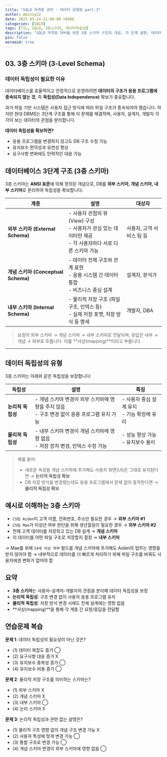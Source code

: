 ```yaml
---
title: "SQLD 자격증 공부 - 데이터 모델링 part.3"
author: mminzy22
date: 2025-05-14 21:00:00 +0900
categories: [SQLD]
tags: [TIL, SQLD, 3층스키마, 데이터독립성]
description: "SQLD 자격증 대비를 위한 3층 스키마 구조의 개념, 각 단계 설명, 데이터 독립성의 유형 및 실제 적용 사례를 정리한 글입니다."
pin: false
mermaid: true
---
```


## 03. 3층 스키마 (3-Level Schema)

### 데이터 독립성이 필요한 이유

데이터베이스를 효율적이고 안정적으로 운영하려면 **데이터의 구조가 응용 프로그램에 종속되지 않는 것**, 즉 **독립성(Data Independence)** 확보가 중요합니다.

과거 파일 기반 시스템은 사용자 접근 방식에 따라 파일 구조가 종속되어야 했습니다. 하지만 현대 DBMS는 3단계 구조를 통해 이 문제를 해결하며, 사용자, 설계자, 개발자 각각이 보는 데이터의 관점을 분리합니다.

**데이터 독립성을 확보하면?**

* 응용 프로그램을 변경하지 않고도 DB 구조 수정 가능
* 유지보수 편의성과 유연성 향상
* 요구사항 변화에도 탄력적인 대응 가능


## 데이터베이스 3단계 구조 (3층 스키마)

3층 스키마는 **ANSI 표준**에 의해 정의된 개념으로, DB를 **외부 스키마, 개념 스키마, 내부 스키마**로 분리하여 독립성을 확보합니다.

| 계층                             | 설명                                                                     | 대상자             |
| ------------------------------ | ---------------------------------------------------------------------- | --------------- |
| **외부 스키마 (External Schema)**   | - 사용자 관점의 뷰(View) 구성<br>- 사용자가 관심 있는 데이터만 제공<br>- 각 사용자마다 서로 다른 스키마 가능 | 사용자, 고객 서비스 팀 등 |
| **개념 스키마 (Conceptual Schema)** | - 데이터 전체 구조와 관계 표현<br>- 응용 시스템 간 데이터 통합<br>- 비즈니스 중심 설계                | 설계자, 분석가        |
| **내부 스키마 (Internal Schema)**   | - 물리적 저장 구조 (파일 구조, 인덱스 등)<br>- 실제 저장 포맷, 저장 방식 등 명세                   | 개발자, DBA        |

> 요청이 외부 스키마 → 개념 스키마 → 내부 스키마로 전달되며,
> 응답은 내부 → 개념 → 외부로 흐릅니다. 이를 **사상(mapping)**이라고 부릅니다.

---

## 데이터 독립성의 유형

3층 스키마는 아래와 같은 독립성을 보장합니다:

| 독립성         | 설명                                                         | 특징                            |
| ----------- | ---------------------------------------------------------- | ----------------------------- |
| **논리적 독립성** | - 개념 스키마 변경이 외부 스키마에 영향을 주지 않음<br>- 구조 변경 없이 응용 프로그램 유지 가능 | - 사용자 중심 설계 유지<br>- 기능 확장에 유리 |
| **물리적 독립성** | - 내부 스키마 변경이 개념 스키마에 영향 없음<br>- 저장 장치 변경, 인덱스 수정 가능        | - 성능 향상 가능<br>- 유지보수 용이       |

> 예를 들어:
>
> * 새로운 속성을 개념 스키마에 추가해도 사용자 화면(UI)은 그대로 유지된다면 → **논리적 독립성 확보**
> * DB 저장 방식을 변경했는데도 응용 프로그램에서 문제 없이 동작한다면 → **물리적 독립성 확보**


## 예시로 이해하는 3층 스키마

* `CS팀 Aiden`이 고객 이름, 전화번호, 주소만 필요한 경우 → **외부 스키마 #1**
* `CS팀 Mae`가 미성년 여부 판단을 위해 생년월일이 필요한 경우 → **외부 스키마 #2**
* 전체 고객 데이터를 저장하고 있는 DB 설계 → **개념 스키마**
* 이 데이터를 어떤 파일 구조로 저장할지 결정 → **내부 스키마**

→ Mae를 위해 `14세 이상 여부` 필드를 개념 스키마에 추가해도 Aiden의 업무는 영향을 받지 않아야 함
→ 내부적으로 데이터를 더 빠르게 처리하기 위해 파일 구조를 바꿔도 사용자에겐 변화가 없어야 함


## 요약

* **3층 스키마**는 사용자-설계자-개발자의 관점을 분리해 데이터 독립성을 보장
* **논리적 독립성**: 구조 변경 없이 사용자 응용 프로그램 유지
* **물리적 독립성**: 저장 방식 변경 시에도 전체 설계에는 영향 없음
* **사상(mapping)**을 통해 각 계층 간 요청/응답을 전달함


## 연습문제 복습

**문제 1**: 데이터 독립성의 필요성이 아닌 것은?

* (1) 데이터 복잡도 증가 ◯
* (2) 요구사항 대응 증가 X
* (3) 유지보수 중복성 증가 ◯
* (4) 유지보수 비용 증가 ◯

**문제 2**: 물리적 저장 구조를 의미하는 스키마는?

* (1) 외부 스키마 X
* (2) 개념 스키마 X
* (3) 내부 스키마 ◯
* (4) 논리 스키마 X

**문제 3**: 논리적 독립성과 관련 없는 설명은?

* (1) 물리적 구조 영향 없이 개념 구조 변경 가능 X
* (2) 사용자 특성에 맞게 변경 가능 ◯
* (3) 통합 구조로 변경 가능 ◯
* (4) 개념 스키마 변경이 외부 스키마에 영향 없음 ◯


